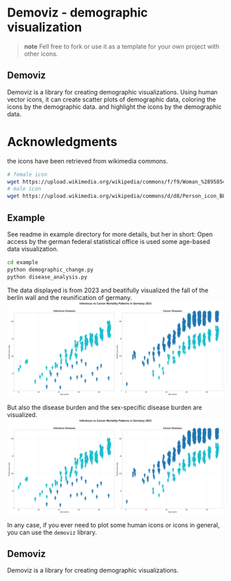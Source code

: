 # Demoviz - demographic visualization

> **note**
> Fell free to fork or use it as a template for your own project with other icons.

## Demoviz

Demoviz is a library for creating demographic visualizations.
Using human vector icons, it can create scatter plots of demographic data, coloring the icons by the demographic data.
and highlight the icons by the demographic data.

# Acknowledgments
the icons have been retrieved from wikimedia commons.
``` bash
# female icon
wget https://upload.wikimedia.org/wikipedia/commons/f/f9/Woman_%28958542%29_-_The_Noun_Project.svg
# male icon
wget https://upload.wikimedia.org/wikipedia/commons/d/d8/Person_icon_BLACK-01.svg
```

## Example
See readme in example directory for more details, but her in short:
Open access by the german federal statistical office is used some age-based data visualization.
``` bash
cd example  
python demographic_change.py
python disease_analysis.py
```
The data displayed is from 2023 and beatifully visualized the fall of the berlin wall and the reunification of germany.
![demographic_change](example/plots/german_infectious_vs_cancer_2023.png)

But also the disease burden and the sex-specific disease burden are visualized.
![disease_analysis](example/plots/german_infectious_vs_cancer_2023.png)

In any case, if you ever need to plot some human icons or icons in general, you can use the `demoviz` library.

## Demoviz

Demoviz is a library for creating demographic visualizations.
